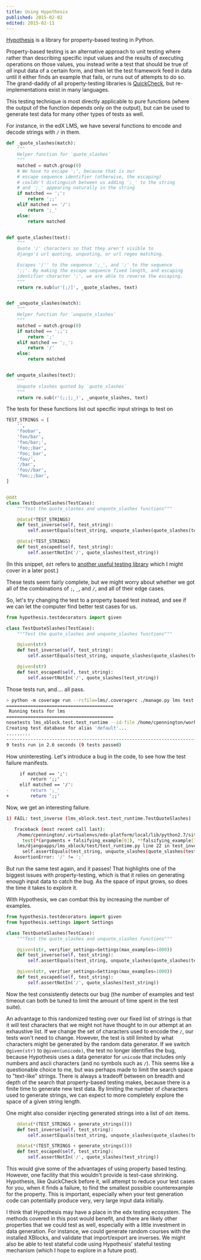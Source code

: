 ```yaml
---
title: Using Hypothesis
published: 2015-02-02
edited: 2015-02-11
---
```


[Hypothesis][] is a library for
property-based testing in Python.

Property-based testing is an alternative approach to unit testing
where rather than describing specific input values and the results
of executing operations on those values, you instead write a test
that should be true of *all* input data of a certain form, and then
let the test framework feed in data until it either finds an example
that fails, or runs out of attempts to do so. The grand-daddy of all
property-testing libraries is [QuickCheck][], but re-implementations
exist in many languages.

<!--more-->

This testing technique is most directly applicable to pure functions
(where the output of the function depends only on the output), but
can be used to generate test data for many other types of tests as well.

For instance, in the edX LMS, we have several functions to encode and
decode strings with `/` in them.

~~~ python
def _quote_slashes(match):
    """
    Helper function for `quote_slashes`
    """
    matched = match.group(0)
    # We have to escape ';', because that is our
    # escape sequence identifier (otherwise, the escaping)
    # couldn't distinguish between us adding ';_' to the string
    # and ';_' appearing naturally in the string
    if matched == ';':
        return ';;'
    elif matched == '/':
        return ';_'
    else:
        return matched


def quote_slashes(text):
    """
    Quote '/' characters so that they aren't visible to
    django's url quoting, unquoting, or url regex matching.

    Escapes '/'' to the sequence ';_', and ';' to the sequence
    ';;'. By making the escape sequence fixed length, and escaping
    identifier character ';', we are able to reverse the escaping.
    """
    return re.sub(ur'[;/]', _quote_slashes, text)


def _unquote_slashes(match):
    """
    Helper function for `unquote_slashes`
    """
    matched = match.group(0)
    if matched == ';;':
        return ';'
    elif matched == ';_':
        return '/'
    else:
        return matched


def unquote_slashes(text):
    """
    Unquote slashes quoted by `quote_slashes`
    """
    return re.sub(r'(;;|;_)', _unquote_slashes, text)
~~~

The tests for these functions list out specific input strings
to test on

~~~ python
TEST_STRINGS = [
    '',
    'foobar',
    'foo/bar',
    'foo/bar;',
    'foo;;bar',
    'foo;_bar',
    'foo/',
    '/bar',
    'foo//bar',
    'foo;;;bar',
]


@ddt
class TestQuoteSlashes(TestCase):
    """Test the quote_slashes and unquote_slashes functions"""

    @data(*TEST_STRINGS)
    def test_inverse(self, test_string):
        self.assertEquals(test_string, unquote_slashes(quote_slashes(test_string)))

    @data(*TEST_STRINGS)
    def test_escaped(self, test_string):
        self.assertNotIn('/', quote_slashes(test_string))
~~~

(In this snippet, `ddt` refers to [another useful testing library][ddt] which I might
cover in a later post.)

These tests seem fairly complete, but we might worry about whether we got all
of the combinations of `;`, `_`, and `/`, and all of their edge cases.

So, let's try changing the test to a property based test instead, and see
if we can let the computer find better test cases for us.

~~~ python
from hypothesis.testdecorators import given

class TestQuoteSlashes(TestCase):
    """Test the quote_slashes and unquote_slashes functions"""

    @given(str)
    def test_inverse(self, test_string):
        self.assertEquals(test_string, unquote_slashes(quote_slashes(test_string)))

    @given(str)
    def test_escaped(self, test_string):
        self.assertNotIn('/', quote_slashes(test_string))
~~~

Those tests run, and.... all pass.

~~~ bash
> python -m coverage run --rcfile=lms/.coveragerc ./manage.py lms test --verbosity=1 lms_xblock.test.test_runtime   --traceback --settings=test
========================================
 Running tests for lms
========================================
nosetests lms_xblock.test.test_runtime --id-file /home/cpennington/work/edx-platform/.testids/lms/noseids --xunit-file /home/cpennington/work/edx-platform/reports/lms/nosetests.xml --verbosity=1
Creating test database for alias 'default'...
.........
-----------------------------------------------------------------------------
9 tests run in 2.6 seconds (9 tests passed)
~~~

How uninteresting. Let's introduce a bug in the code, to see how the test failure manifests.

~~~ diff
     if matched == ';':
         return ';;'
     elif matched == '/':
-        return ';_'
+        return ';;'
~~~

Now, we get an interesting failure.

~~~ bash
1) FAIL: test_inverse (lms_xblock.test.test_runtime.TestQuoteSlashes)

   Traceback (most recent call last):
    /home/cpennington/.virtualenvs/edx-platform/local/lib/python2.7/site-packages/hypothesis/testdecorators.py line 41 in wrapped_test
      test(*(arguments + falsifying_example[0]), **falsifying_example[1])
    lms/djangoapps/lms_xblock/test/test_runtime.py line 22 in test_inverse
      self.assertEquals(test_string, unquote_slashes(quote_slashes(test_string)))
   AssertionError: '/' != ';'
~~~

But run the same test again, and it passes! That highlights one of the biggest issues with
property-testing, which is that it relies on generating enough input data to catch the bug.
As the space of input grows, so does the time it takes to explore it.

With Hypothesis, we can combat this by increasing the number of examples.

~~~ python
from hypothesis.testdecorators import given
from hypothesis.settings import Settings

class TestQuoteSlashes(TestCase):
    """Test the quote_slashes and unquote_slashes functions"""

    @given(str, verifier_settings=Settings(max_examples=1000))
    def test_inverse(self, test_string):
        self.assertEquals(test_string, unquote_slashes(quote_slashes(test_string)))

    @given(str, verifier_settings=Settings(max_examples=1000))
    def test_escaped(self, test_string):
        self.assertNotIn('/', quote_slashes(test_string))
~~~

Now the test consistently detects our bug (the number of examples and test timeout can both
be tuned to limit the amount of time spent in the test suite).

An advantage to this randomized testing over our fixed list of strings is that it will test
characters that we might not have thought to in our attempt at an exhaustive list. If we change
the set of characters used to encode the `/`, our tests won't need to change. However, the test
is still limited by what characters might be generated by the random data generator. If we
switch `@given(str)` to `@given(unicode)`, the test no longer identifies the bug, because
Hypothesis uses a data generator for `unicode` that includes only numbers and ascii characters (and
no symbols such as `/`). This seems like a questionable choice to me, but was perhaps made to limit
the search space to "text-like" strings. There is always a tradeoff between on breadth and depth
of the search that property-based testing makes, because there is a finite time to generate new
test data. By limiting the number of characters used to generate strings, we can expect to more
completely explore the space of a given string length.

One might also consider injecting generated strings into a list of `ddt` items.

~~~ python
    @data(*(TEST_STRINGS + generate_strings()))
    def test_inverse(self, test_string):
        self.assertEquals(test_string, unquote_slashes(quote_slashes(test_string)))

    @data(*(TEST_STRINGS + generate_strings()))
    def test_escaped(self, test_string):
        self.assertNotIn('/', quote_slashes(test_string))
~~~

This would give some of the advantages of using property based testing. However, one facility that this wouldn't
provide is test-case shrinking. Hypothesis, like QuickCheck before it, will attempt to reduce your
test cases for you, when it finds a failure, to find the smallest possible counterexample for the
property. This is important, especially when your test generation code can potentially produce very, very
large input data initially.

I think that Hypothesis may have a place in the edx testing ecosystem. The methods covered in this
post would benefit, and there are likely other properties that we could test as well, especially with a
little investment in data generation. For instance, we could generate random courses with the installed XBlocks,
and validate that import/export are inverses. We might also be able to test stateful code using Hypothesis'
stateful testing mechanism (which I hope to explore in a future post).

[Hypothesis]: https://github.com/DRMacIver/hypothesis
[QuickCheck]: https://hackage.haskell.org/package/QuickCheck
[ddt]: http://ddt.readthedocs.org/en/latest/